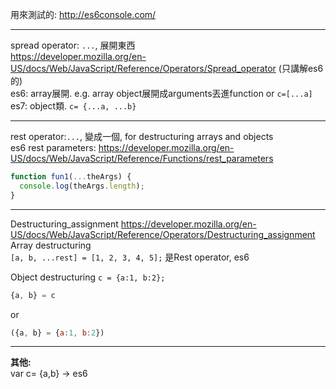 

用來測試的: http://es6console.com/

---


spread operator: `...`, 展開東西  
https://developer.mozilla.org/en-US/docs/Web/JavaScript/Reference/Operators/Spread_operator (只講解es6的)  
es6: array展開. e.g. array object展開成arguments丟進function
  or `c=[...a]`  
es7: object類. `c= {...a, ...b}` 

---
rest operator:`...`, 變成一個,  for destructuring arrays and objects  
es6 rest parameters:
https://developer.mozilla.org/en-US/docs/Web/JavaScript/Reference/Functions/rest_parameters

```javascript
function fun1(...theArgs) {
  console.log(theArgs.length);
}
```
---
Destructuring_assignment
https://developer.mozilla.org/en-US/docs/Web/JavaScript/Reference/Operators/Destructuring_assignment  
Array destructuring  
`[a, b, ...rest] = [1, 2, 3, 4, 5];` 是Rest operator, es6

Object destructuring  `c = {a:1, b:2};`

```javascript
{a, b} = c
```
or

```javascript
({a, b} = {a:1, b:2})
```

---

**其他:**  
var c= {a,b} -> es6

